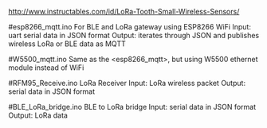 
http://www.instructables.com/id/LoRa-Tooth-Small-Wireless-Sensors/


#esp8266_mqtt.ino
For BLE and LoRa gateway using ESP8266 WiFi
Input:  uart serial data in JSON format
Output:  iterates through JSON and publishes wireless LoRa or BLE data as MQTT


#W5500_mqtt.ino
Same as the <esp8266_mqtt>, but using W5500 ethernet module instead of WiFi

#RFM95_Receive.ino
LoRa Receiver
Input:  LoRa wireless packet
Output:  serial data in JSON format


#BLE_LoRa_bridge.ino
BLE to LoRa bridge
Input:  serial data in JSON format
Output:  LoRa data
